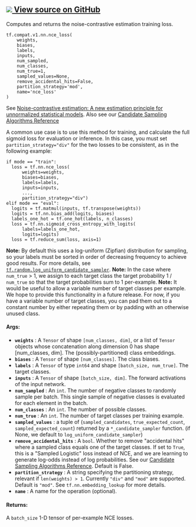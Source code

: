 [ ![](https://tensorflow.google.cn/images/GitHub-Mark-32px.png) View source on
GitHub
](https://github.com/tensorflow/tensorflow/blob/r2.0/tensorflow/python/ops/nn_impl.py#L1925-L2033)  
---  
  
Computes and returns the noise-contrastive estimation training loss.

    
    
    tf.compat.v1.nn.nce_loss(
        weights,
        biases,
        labels,
        inputs,
        num_sampled,
        num_classes,
        num_true=1,
        sampled_values=None,
        remove_accidental_hits=False,
        partition_strategy='mod',
        name='nce_loss'
    )
    

See [Noise-contrastive estimation: A new estimation principle for unnormalized
statistical
models](http://www.jmlr.org/proceedings/papers/v9/gutmann10a/gutmann10a.pdf).
Also see our [Candidate Sampling Algorithms
Reference](https://tensorflow.google.cn/extras/candidate_sampling.pdf)

A common use case is to use this method for training, and calculate the full
sigmoid loss for evaluation or inference. In this case, you must set
`partition_strategy="div"` for the two losses to be consistent, as in the
following example:

    
    
    if mode == "train":
      loss = tf.nn.nce_loss(
          weights=weights,
          biases=biases,
          labels=labels,
          inputs=inputs,
          ...,
          partition_strategy="div")
    elif mode == "eval":
      logits = tf.matmul(inputs, tf.transpose(weights))
      logits = tf.nn.bias_add(logits, biases)
      labels_one_hot = tf.one_hot(labels, n_classes)
      loss = tf.nn.sigmoid_cross_entropy_with_logits(
          labels=labels_one_hot,
          logits=logits)
      loss = tf.reduce_sum(loss, axis=1)
    

**Note:** By default this uses a log-uniform (Zipfian) distribution for
sampling, so your labels must be sorted in order of decreasing frequency to
achieve good results. For more details, see
[`tf.random.log_uniform_candidate_sampler`](https://tensorflow.google.cn/api_docs/python/tf/random/log_uniform_candidate_sampler).
**Note:** In the case where `num_true` > 1, we assign to each target class the
target probability 1 / `num_true` so that the target probabilities sum to 1
per-example. **Note:** It would be useful to allow a variable number of target
classes per example. We hope to provide this functionality in a future
release. For now, if you have a variable number of target classes, you can pad
them out to a constant number by either repeating them or by padding with an
otherwise unused class.

#### Args:

  * **`weights`** : A `Tensor` of shape `[num_classes, dim]`, or a list of `Tensor` objects whose concatenation along dimension 0 has shape [num_classes, dim]. The (possibly-partitioned) class embeddings.
  * **`biases`** : A `Tensor` of shape `[num_classes]`. The class biases.
  * **`labels`** : A `Tensor` of type `int64` and shape `[batch_size, num_true]`. The target classes.
  * **`inputs`** : A `Tensor` of shape `[batch_size, dim]`. The forward activations of the input network.
  * **`num_sampled`** : An `int`. The number of negative classes to randomly sample per batch. This single sample of negative classes is evaluated for each element in the batch.
  * **`num_classes`** : An `int`. The number of possible classes.
  * **`num_true`** : An `int`. The number of target classes per training example.
  * **`sampled_values`** : a tuple of (`sampled_candidates`, `true_expected_count`, `sampled_expected_count`) returned by a `*_candidate_sampler` function. (if None, we default to `log_uniform_candidate_sampler`)
  * **`remove_accidental_hits`** : A `bool`. Whether to remove "accidental hits" where a sampled class equals one of the target classes. If set to `True`, this is a "Sampled Logistic" loss instead of NCE, and we are learning to generate log-odds instead of log probabilities. See our [Candidate Sampling Algorithms Reference](https://tensorflow.google.cn/extras/candidate_sampling.pdf). Default is False.
  * **`partition_strategy`** : A string specifying the partitioning strategy, relevant if `len(weights) > 1`. Currently `"div"` and `"mod"` are supported. Default is `"mod"`. See `tf.nn.embedding_lookup` for more details.
  * **`name`** : A name for the operation (optional).

#### Returns:

A `batch_size` 1-D tensor of per-example NCE losses.

